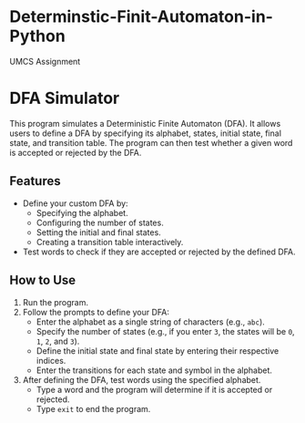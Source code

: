 # Determinstic-Finit-Automaton-in-Python
UMCS Assignment

# DFA Simulator

This program simulates a Deterministic Finite Automaton (DFA). It allows users to define a DFA by specifying its alphabet, states, initial state, final state, and transition table. The program can then test whether a given word is accepted or rejected by the DFA.

## Features
- Define your custom DFA by:
  - Specifying the alphabet.
  - Configuring the number of states.
  - Setting the initial and final states.
  - Creating a transition table interactively.
- Test words to check if they are accepted or rejected by the defined DFA.

## How to Use
1. Run the program.
2. Follow the prompts to define your DFA:
   - Enter the alphabet as a single string of characters (e.g., `abc`).
   - Specify the number of states (e.g., if you enter `3`, the states will be `0`, `1`, `2`, and `3`).
   - Define the initial state and final state by entering their respective indices.
   - Enter the transitions for each state and symbol in the alphabet.
3. After defining the DFA, test words using the specified alphabet.
   - Type a word and the program will determine if it is accepted or rejected.
   - Type `exit` to end the program.

